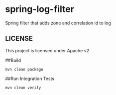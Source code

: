 # spring-log-filter
Spring filter that adds zone and correlation id to log

## LICENSE
This project is licensed under Apache v2.

##Build
```
mvn clean package
```

##Run Integration Tests
```
mvn clean verify
```
